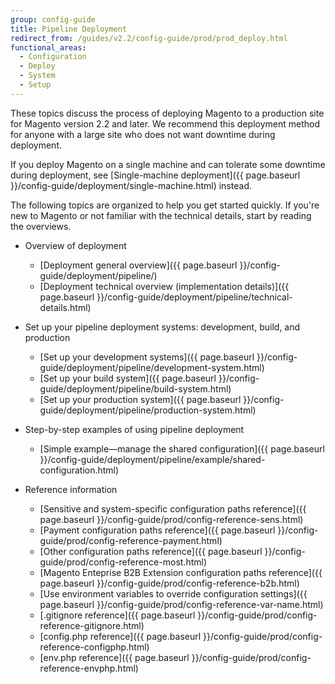 ```yaml
---
group: config-guide
title: Pipeline Deployment
redirect_from: /guides/v2.2/config-guide/prod/prod_deploy.html
functional_areas:
  - Configuration
  - Deploy
  - System
  - Setup
---
```


These topics discuss the process of deploying Magento to a production site for Magento version 2.2 and later. We recommend this deployment method for anyone with a large site who does not want downtime during deployment.

If you deploy Magento on a single machine and can tolerate some downtime during deployment, see [Single-machine deployment]({{ page.baseurl }}/config-guide/deployment/single-machine.html) instead.

The following topics are organized to help you get started quickly. If you're new to Magento or not familiar with the technical details, start by reading the overviews.

*	Overview of deployment

	*	[Deployment general overview]({{ page.baseurl }}/config-guide/deployment/pipeline/)
	*	[Deployment technical overview (implementation details)]({{ page.baseurl }}/config-guide/deployment/pipeline/technical-details.html)

*	Set up your pipeline deployment systems: development, build, and production

	*	[Set up your development systems]({{ page.baseurl }}/config-guide/deployment/pipeline/development-system.html)
	*	[Set up your build system]({{ page.baseurl }}/config-guide/deployment/pipeline/build-system.html)
	*	[Set up your production system]({{ page.baseurl }}/config-guide/deployment/pipeline/production-system.html)

*	Step-by-step examples of using pipeline deployment

	*	[Simple example&mdash;manage the shared configuration]({{ page.baseurl }}/config-guide/deployment/pipeline/example/shared-configuration.html)

*	Reference information

	*	[Sensitive and system-specific configuration paths reference]({{ page.baseurl }}/config-guide/prod/config-reference-sens.html)
	*	[Payment configuration paths reference]({{ page.baseurl }}/config-guide/prod/config-reference-payment.html)
	*	[Other configuration paths reference]({{ page.baseurl }}/config-guide/prod/config-reference-most.html)
	*	[Magento Enteprise B2B Extension configuration paths reference]({{ page.baseurl }}/config-guide/prod/config-reference-b2b.html)
	*	[Use environment variables to override configuration settings]({{ page.baseurl }}/config-guide/prod/config-reference-var-name.html)
	*	[.gitignore reference]({{ page.baseurl }}/config-guide/prod/config-reference-gitignore.html)
	*	[config.php reference]({{ page.baseurl }}/config-guide/prod/config-reference-configphp.html)
	*	[env.php reference]({{ page.baseurl }}/config-guide/prod/config-reference-envphp.html)
